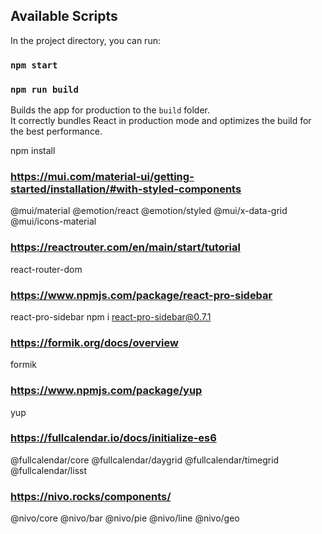 ## Available Scripts

In the project directory, you can run:

### `npm start`

### `npm run build`

Builds the app for production to the `build` folder.\
It correctly bundles React in production mode and optimizes the build for the best performance.

npm install
### https://mui.com/material-ui/getting-started/installation/#with-styled-components
@mui/material @emotion/react @emotion/styled @mui/x-data-grid @mui/icons-material 

### https://reactrouter.com/en/main/start/tutorial
react-router-dom 

### https://www.npmjs.com/package/react-pro-sidebar
react-pro-sidebar
npm i react-pro-sidebar@0.7.1

### https://formik.org/docs/overview
formik

### https://www.npmjs.com/package/yup
yup 

### https://fullcalendar.io/docs/initialize-es6
@fullcalendar/core @fullcalendar/daygrid @fullcalendar/timegrid @fullcalendar/lisst

### https://nivo.rocks/components/
@nivo/core @nivo/bar @nivo/pie @nivo/line @nivo/geo
